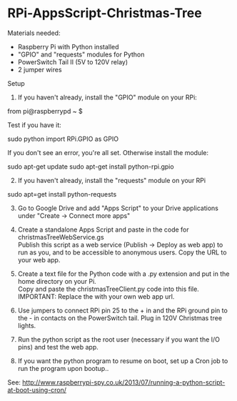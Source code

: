 RPi-AppsScript-Christmas-Tree
=============================
Materials needed:
- Raspberry Pi with Python installed
- "GPIO" and "requests" modules for Python
- PowerSwitch Tail II (5V to 120V relay)
- 2 jumper wires


Setup

1. If you haven't already, install the "GPIO" module on your RPi:

from pi@raspberrypd ~ $

Test if you have it:

sudo python
import RPi.GPIO as GPIO

If you don't see an error, you're all set.  Otherwise install the module:

sudo apt-get update
sudo apt-get install python-rpi.gpio


2. If you haven't already, install the "requests" module on your RPi

sudo apt=get install python-requests

3. Go to Google Drive and add "Apps Script" to your Drive applications under "Create -> Connect more apps"

4. Create a standalone Apps Script and paste in the code for christmasTreeWebService.gs  
Publish this script as a web service (Publish -> Deploy as web app) to run as you, and to be accessible to anonymous users.
Copy the URL to your web app.

5. Create a text file for the Python code with a .py extension and put in the home directory on your Pi.  
Copy and paste the christmasTreeClient.py code into this file.  IMPORTANT:  Replace the <WEB APP URL> 
with your own web app url.

6.  Use jumpers to connect RPi pin 25 to the + in and the RPi ground pin to the - in contacts on the PowerSwitch tail.
Plug in 120V Christmas tree lights.

7. Run the python script as the root user (necessary if you want the I/O pins) and test the web app.

8. If you want the python program to resume on boot, set up a Cron job to run the program upon bootup..

See: http://www.raspberrypi-spy.co.uk/2013/07/running-a-python-script-at-boot-using-cron/





